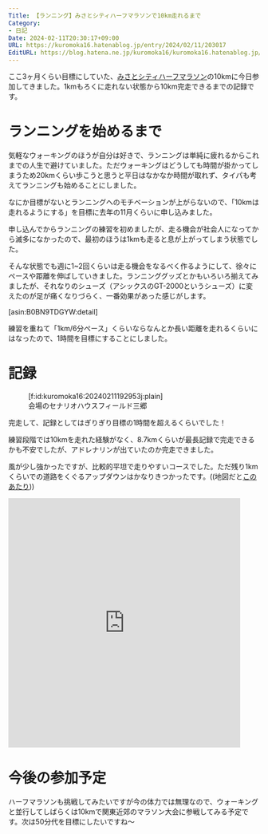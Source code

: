 ```yaml
---
Title: 【ランニング】みさとシティハーフマラソンで10km走れるまで
Category:
- 日記
Date: 2024-02-11T20:30:17+09:00
URL: https://kuromoka16.hatenablog.jp/entry/2024/02/11/203017
EditURL: https://blog.hatena.ne.jp/kuromoka16/kuromoka16.hatenablog.jp/atom/entry/6801883189082370765
---
```


ここ3ヶ月くらい目標にしていた、[みさとシティハーフマラソン](http://misatocity-halfmarathon.jp/)の10kmに今日参加してきました。1kmもろくに走れない状態から10km完走できるまでの記録です。

# ランニングを始めるまで
気軽なウォーキングのほうが自分は好きで、ランニングは単純に疲れるからこれまでの人生で避けていました。ただウォーキングはどうしても時間が掛かってしまうため20kmくらい歩こうと思うと平日はなかなか時間が取れず、タイパも考えてランニングも始めることにしました。

なにか目標がないとランニングへのモチベーションが上がらないので、「10kmは走れるようにする」を目標に去年の11月くらいに申し込みました。

申し込んでからランニングの練習を初めましたが、走る機会が社会人になってから滅多になかったので、最初のほうは1kmも走ると息が上がってしまう状態でした。

そんな状態でも週に1~2回くらいは走る機会をなるべく作るようにして、徐々にペースや距離を伸ばしていきました。ランニンググッズとかもいろいろ揃えてみましたが、それなりのシューズ（アシックスのGT-2000というシューズ）に変えたのが足が痛くなりづらく、一番効果があった感じがします。

[asin:B0BN9TDGYW:detail]


練習を重ねて「1km/6分ペース」くらいならなんとか長い距離を走れるくらいにはなったので、1時間を目標にすることにしました。

# 記録
<figure class="figure-image figure-image-fotolife" title="会場のセナリオハウスフィールド三郷">[f:id:kuromoka16:20240211192953j:plain]<figcaption>会場のセナリオハウスフィールド三郷</figcaption></figure>

完走して、記録としてはぎりぎり目標の1時間を超えるくらいでした！

練習段階では10kmを走れた経験がなく、8.7kmくらいが最長記録で完走できるかも不安でしたが、アドレナリンが出ていたのか完走できました。

風が少し強かったですが、比較的平坦で走りやすいコースでした。ただ残り1kmくらいでの道路をくぐるアップダウンはかなりきつかったです。((地図だと[このあたり](https://maps.app.goo.gl/nk4jToV62LrgtM138)))

<iframe src='https://connect.garmin.com/modern/activity/embed/13906909205' title='三郷市 ラン' width='465' height='500' frameborder='0'></iframe>

# 今後の参加予定
ハーフマラソンも挑戦してみたいですが今の体力では無理なので、ウォーキングと並行してしばらくは10kmで関東近郊のマラソン大会に参戦してみる予定です。次は50分代を目標にしたいですね〜

